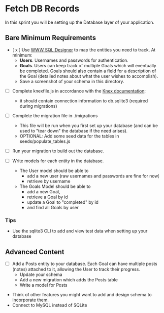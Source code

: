 # Fetch DB Records

In this sprint you will be setting up the Database layer of your application.

## Bare Minimum Requirements

- [ x ] Use [WWW SQL Designer](http://ondras.zarovi.cz/sql/demo/) to map the entities you need to track. At minimum:
  - **Users**. Usernames and passwords for authentication.
  - **Goals**. Users can keep track of multiple Goals which will eventually be completed. Goals should also contain a field for a description of the Goal (detailed notes about what the user wishes to accomplish).
  - Save a screenshot of your schema in this directory.

- [  ] Complete knexfile.js in accordance with the [Knex documentation](http://knexjs.org/#knexfile):
  - it should contain connection information to db.sqlite3 (required during migrations)

- [ ] Complete the migration file in ./migrations
  - This file will be run when you first set up your database (and can be used to "tear down" the database if the need arises).
  - OPTIONAL: Add some seed data for the tables in seeds/populate_tables.js

- [ ] Run your migration to build out the database.

- [ ] Write models for each entity in the database.
  - The User model should be able to
    - add a new user (raw usernames and passwords are fine for now)
    - retrieve by username
  - The Goals Model should be able to
    - add a new Goal,
    - retrieve a Goal by id
    - update a Goal to "completed" by id
    - and find all Goals by user

### Tips

- Use the sqlite3 CLI to add and view test data when setting up your database

## Advanced Content

- [ ] Add a Posts entity to your database. Each Goal can have multiple posts (notes) attached to it, allowing the User to track their progress.
  - Update your schema
  - Add a new migration which adds the Posts table
  - Write a model for Posts
- Think of other features you might want to add and design schema to incorporate them.
- Connect to MySQL instead of SQLite

